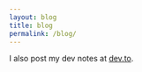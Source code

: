 ```yaml
---
layout: blog
title: blog
permalink: /blog/
---
```


I also post my dev notes at [dev.to](https://dev.to/mjyc).
